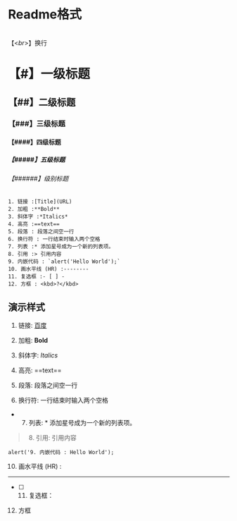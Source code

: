 # Readme格式
<br>【<*br*>】换行<br>
# 【#】一级标题
## 【##】二级标题
### 【###】三级标题
#### 【####】四级标题
##### 【#####】五级标题
###### 【######】级别标题

``` text
1. 链接 :[Title](URL)
2. 加粗 :**Bold**
3. 斜体字 :*Italics*
4. 高亮 :==text==
5. 段落 : 段落之间空一行
6. 换行符 : 一行结束时输入两个空格
7. 列表 :* 添加星号成为一个新的列表项。
8. 引用 :> 引用内容
9. 内嵌代码 : `alert('Hello World');`
10. 画水平线 (HR) :--------
11. 复选框 :- [ ] -
12. 方框 : <kbd>?</kbd>
```
## 演示样式
1. 链接: [百度](http://www.baidu.com)

2. 加粗: **Bold**

3. 斜体字: *Italics*

4. 高亮: ==text==

5. 段落: 段落之间空一行

6. 换行符: 一行结束时输入两个空格

* 7. 列表: * 添加星号成为一个新的列表项。

> 8. 引用: 引用内容

`alert('9. 内嵌代码 : Hello World');`

10. 画水平线 (HR) :
--------

- [ ] 11. 复选框：

12. <kbd>方框</kbd>

